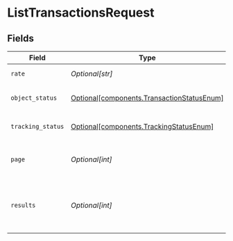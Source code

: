 # ListTransactionsRequest


## Fields

| Field                                                                                          | Type                                                                                           | Required                                                                                       | Description                                                                                    | Example                                                                                        |
| ---------------------------------------------------------------------------------------------- | ---------------------------------------------------------------------------------------------- | ---------------------------------------------------------------------------------------------- | ---------------------------------------------------------------------------------------------- | ---------------------------------------------------------------------------------------------- |
| `rate`                                                                                         | *Optional[str]*                                                                                | :heavy_minus_sign:                                                                             | Filter by rate ID                                                                              |                                                                                                |
| `object_status`                                                                                | [Optional[components.TransactionStatusEnum]](../../models/components/transactionstatusenum.md) | :heavy_minus_sign:                                                                             | Filter by object status                                                                        | SUCCESS                                                                                        |
| `tracking_status`                                                                              | [Optional[components.TrackingStatusEnum]](../../models/components/trackingstatusenum.md)       | :heavy_minus_sign:                                                                             | Filter by tracking status                                                                      | DELIVERED                                                                                      |
| `page`                                                                                         | *Optional[int]*                                                                                | :heavy_minus_sign:                                                                             | The page number you want to select                                                             |                                                                                                |
| `results`                                                                                      | *Optional[int]*                                                                                | :heavy_minus_sign:                                                                             | The number of results to return per page (max 100)                                             |                                                                                                |